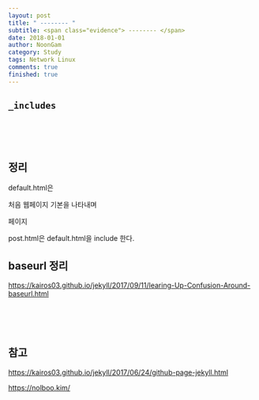 ```yaml
---
layout: post
title: " -------- "
subtitle: <span class="evidence"> -------- </span>
date: 2018-01-01
author: NoonGam
category: Study
tags: Network Linux
comments: true
finished: true
---
```




## ```_includes```



<br><br><br>

## 정리


default.html은

처음 웹페이지 기본을 나타내며 <Main> 페이지

post.html은 default.html을 include 한다.


## baseurl 정리

https://kairos03.github.io/jekyll/2017/09/11/learing-Up-Confusion-Around-baseurl.html

<br><br><br>

## 참고

https://kairos03.github.io/jekyll/2017/06/24/github-page-jekyll.html

https://nolboo.kim/
